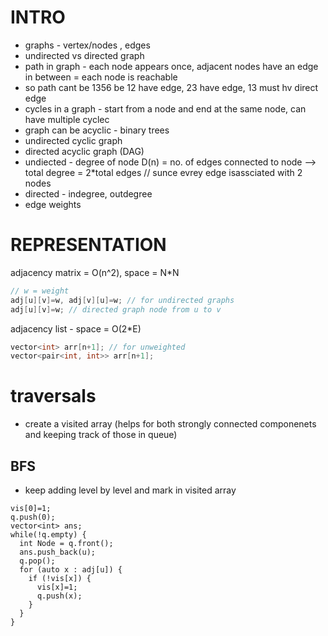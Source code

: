 # INTRO

- graphs - vertex/nodes , edges
- undirected vs directed graph
- path in graph - each node appears once, adjacent nodes have an edge in between = each node is reachable
- so path cant be 1356 be 12 have edge, 23 have edge, 13 must hv direct edge
- cycles in a graph - start from a node and end at the same node, can have multiple cyclec
- graph can be acyclic - binary trees
- undirected cyclic graph
- directed acyclic graph (DAG)
- undiected - degree of node D(n) = no. of edges connected to node --> total degree = 2*total edges // sunce evrey edge isassciated with 2 nodes
- directed - indegree, outdegree
- edge weights

# REPRESENTATION
adjacency matrix = O(n^2), space = N*N
```cpp
// w = weight
adj[u][v]=w, adj[v][u]=w; // for undirected graphs
adj[u][v]=w; // directed graph node from u to v
```
adjacency list - space = O(2*E)
```cpp
vector<int> arr[n+1]; // for unweighted
vector<pair<int, int>> arr[n+1];
```
# traversals
- create a visited array (helps for both strongly connected componenets and keeping track of those in queue)
## BFS 
- keep adding level by level and mark in visited array
```
vis[0]=1;
q.push(0);
vector<int> ans;
while(!q.empty) {
  int Node = q.front();
  ans.push_back(u);
  q.pop();
  for (auto x : adj[u]) {
    if (!vis[x]) {
      vis[x]=1;
      q.push(x);
    }
  }
}
```
